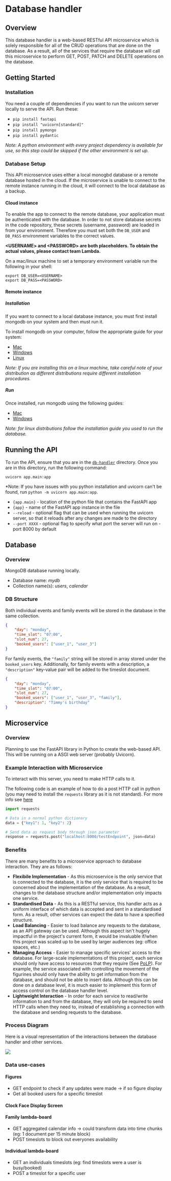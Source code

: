 # Database handler

## Overview

This database handler is a web-based RESTful API microservice which is solely responsible for all of the CRUD operations that are done on the database. As a result, all of the services that require the database will call this microservice to perform GET, POST, PATCH and DELETE operations on the database.

## Getting Started

### Installation

You need a couple of dependencies if you want to run the uvicorn server locally to serve the API. Run these:

* `pip install fastapi`
* `pip install "uvicorn[standard]"`
* `pip install pymongo`
* `pip install pydantic`

*Note: A python environment with every project dependency is available for use, so this step could be skipped if the other environment is set up.*

### Database Setup
This API microservice uses either a local monogbd database or a remote database hosted in the cloud. If the microservice is unable to connect to the remote instance running in the cloud, it will connect to the local database as a backup.

#### Cloud instance
To enable the app to connect to the remote database, your application must be authenticated with the database. In order to not store database secrets in the code repository, these secrets (username, password) are loaded in from your environment. Therefore you must set both the `DB_USER` and `DB_PASS` environment variables to the correct values.

**\<USERNAME\> and \<PASSWORD\> are both placeholders. To obtain the actual values, please contact team Lambda.**

On a mac/linux machine to set a temporary environment variable run the following in your shell:

```
export DB_USER=<USERNAME>
export DB_PASS=<PASSWORD>
```

#### Remote instance

##### Installation
If you want to connect to a local database instance, you must first install mongodb on your system and then must run it.

To install mongodb on your computer, follow the appropriate guide for your system:
- [Mac](https://www.mongodb.com/docs/manual/tutorial/install-mongodb-on-os-x/#install-mongodb-community-edition)
- [Windows](https://www.mongodb.com/docs/manual/tutorial/install-mongodb-on-windows/#install-mongodb-community-edition)
- [Linux](https://www.mongodb.com/docs/manual/administration/install-on-linux/)

*Note: If you are installing this on a linux machine, take careful note of your distribution as different distributions require different installation procedures.*

##### Run

Once installed, run mongodb using the following guides:
- [Mac](https://www.mongodb.com/docs/manual/tutorial/install-mongodb-on-os-x/#run-mongodb-community-edition)
- [Windows](https://www.mongodb.com/docs/manual/tutorial/install-mongodb-on-windows/#run-mongodb-community-edition-as-a-windows-service)

*Note: for linux distributions follow the installation guide you used to run the database.*

## Running the API

To run the API, ensure that you are in the [`db-handler`](https://github.com/lucashicks1/lambda-deco3801/tree/main/build/db-handler) directory. Once you are in this directory, run the following command:

`uvicorn app.main:app`

*Note: If you have issues with you python installation and uvicorn can't be found, run `python -m uvicorn app.main:app`.

- `{app.main}` - location of the python file that contains the FastAPI app
- `{app}` - name of the FastAPI app instance in the file
- `--reload` - optional flag that can be used when running the uvicorn server, so that it reloads after any changes are made to the directory 
- `--port XXXX` - optional flag to specify what port the server will run on - port 8000 by default


## Database

### Overview

MongoDB database running locally.

* Database name: *mydb*
* Collection name(s): *users*, *calendar*

### DB Structure

Both individual events and family events will be stored in the database in the same collection.

```JSON
{
    "day": "monday",
    "time_slot": "07:00",
    "slot_num": 27,
    "booked_users": ["user_1", "user_3"]
}
```

For family events, the `"family"` string will be stored in array stored under the `booked_users` key. Additionally, for family events with a description, a `"description"` key-value pair will be added to the timeslot document.
```JSON
{
    "day": "monday",
    "time_slot": "07:00",
    "slot_num": 27,
    "booked_users": ["user_1", "user_3", "family"],
    "description": "Timmy's birthday"
}
```

## Microservice

### Overview

Planning to use the FastAPI library in Python to create the web-based API. This will be running on a ASGI web server (probably Uvicorn). 

### Example Interaction with Microservice

To interact with this server, you need to make HTTP calls to it.

The following code is an example of how to do a post HTTP call in python (you may need to install the `requests` library as it is not standard). For more info see [here](https://requests.readthedocs.io/en/latest/)

```Python
import requests

# Data in a normal python dictionary
data = {"key1": 1, "key2": 2}

# Send data as request body through json parameter
response = requests.post("localhost:8000/testEndpoint", json=data)
```

### Benefits

There are many benefits to a microservice approach to database interaction. They are as follows:

- **Flexibile Implementation** - As this microservice is the only service that is connected to the database, it is the only service that is required to be concerned about the implementation of the database. As a result, changes to the database structure and/or implementation only impacts one service.
- **Standardised Data** - As this is a RESTful service, this handler acts as a uniform interface of which data is accepted and sent in a standardised form. As a result, other services can expect the data to have a specified structure.
- **Load Balancing** - Easier to load balance any requests to the database, as an API gateway can be used. Although this aspect isn't hugely impactful in the project's current form, it would be invaluable if/when this project was scaled up to be used by larger audiences (eg: office spaces, etc.)
- **Managing Access** - Easier to manage specific services' access to the database. For large-scale implementations of this project, each service should only have access to resources that they require (See [PoLP](https://www.cyberark.com/what-is/least-privilege/)). For example, the service associated with controlling the movement of the figurines should only have the ability to get information from the database, and should not be able to insert data. Although this can be done on a database level, it is much easier to implement this form of access control on the database handler level.
- **Lightweight Interaction** - In order for each service to read/write information to and from the database, they will only be required to send HTTP calls when they need to, instead of establishing a connection with the database and sending requests to the database. 

### Process Diagram

Here is a visual representation of the interactions between the database handler and other services.

<img src="https://github.com/lucashicks1/lambda-deco3801/blob/main/assets/data-flow/Data%20Flow.png">


### Data use-cases

#### Figures

* GET endpoint to check if any updates were made -> if so figure display
* Get all booked users for a specific timeslot

#### Clock Face Display Screen


#### Family lambda-board

* GET aggregated calendar info -> could transform data into time chunks (eg: 1 document per 15 minute block)
* POST timeslots to block out everyones availability

#### Individual lambda-board

* GET an individuals timeslots (eg: find timeslots were a user is busy/booked)
* POST a timeslot for a specific user